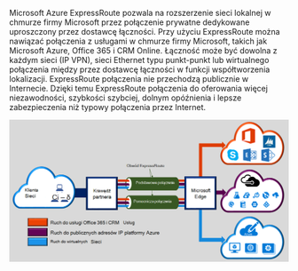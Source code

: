 
Microsoft Azure ExpressRoute pozwala na rozszerzenie sieci lokalnej w chmurze firmy Microsoft przez połączenie prywatne dedykowane uproszczony przez dostawcę łączności. Przy użyciu ExpressRoute można nawiązać połączenia z usługami w chmurze firmy Microsoft, takich jak Microsoft Azure, Office 365 i CRM Online. Łączność może być dowolna z każdym sieci (IP VPN), sieci Ethernet typu punkt-punkt lub wirtualnego połączenia między przez dostawcę łączności w funkcji współtworzenia lokalizacji. ExpressRoute połączenia nie przechodzą publicznie w Internecie. Dzięki temu ExpressRoute połączenia do oferowania więcej niezawodności, szybkości szybciej, dolnym opóźnienia i lepsze zabezpieczenia niż typowy połączenia przez Internet.  

![](./media/expressroute-intro-include/expressroute-basic.png)



